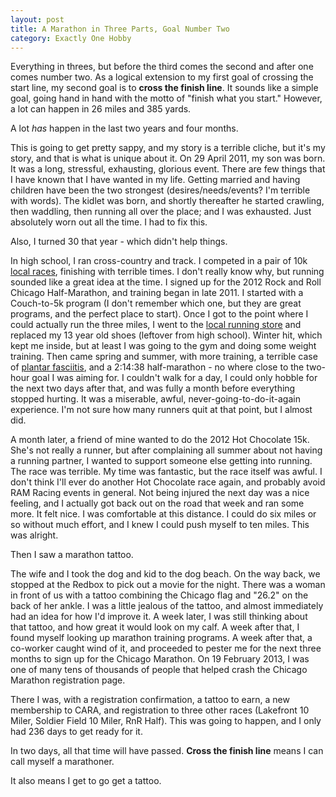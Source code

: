 ```yaml
---
layout: post
title: A Marathon in Three Parts, Goal Number Two
category: Exactly One Hobby
---
```


Everything in threes, but before the third comes the second and after one comes number two. As a logical extension to my first
goal of crossing the start line, my second goal is to **cross the finish line**. It sounds like a simple goal, going hand in hand
with the motto of "finish what you start." However, a lot can happen in 26 miles and 385 yards.

A lot _has_ happen in the last two years and four months.

This is going to get pretty sappy, and my story is a terrible cliche, but it's my story, and that is what is unique about it.
On 29 April 2011, my son was born. It was a long, stressful, exhausting, glorious event. There are few things that I have known
that I have wanted in my life. Getting married and having children have been the two strongest (desires/needs/events? I'm terrible with words).
The kidlet was born, and shortly thereafter he started crawling, then waddling, then running all over the place; and I was exhausted.
Just absolutely worn out all the time. I had to fix this.

Also, I turned 30 that year - which didn't help things.

In high school, I ran cross-country and track. I competed in a pair of 10k [local races](http://waucondaparks.org/wauconda-fest/wauconda-fest-5k-10k-race/),
finishing with terrible times. I don't really know why, but running sounded like a great idea at the time. I signed up for the 2012 Rock and Roll Chicago
Half-Marathon, and training began in late 2011. I started with a Couch-to-5k program (I don't remember which one, but they are great programs, and the
perfect place to start). Once I got to the point where I could actually run the three miles, I went to the [local running store](http://universalsole.com/) and replaced my 13 year
old shoes (leftover from high school). Winter hit, which kept me inside, but at least I was going to the gym and doing some weight training.
Then came spring and summer, with more training, a terrible case of [plantar fasciitis](http://en.wikipedia.org/wiki/Plantar_fasciitis), and a 2:14:38 half-marathon - no where close to the
two-hour goal I was aiming for. I couldn't walk for a day, I could only hobble for the next two days after that, and was fully a month
before everything stopped hurting. It was a miserable, awful, never-going-to-do-it-again experience. I'm not sure how many runners quit
at that point, but I almost did.

A month later, a friend of mine wanted to do the 2012 Hot Chocolate 15k. She's not really a runner, but after complaining all summer
about not having a running partner, I wanted to support someone else getting into running. The race was terrible. My time was fantastic,
but the race itself was awful. I don't think I'll ever do another Hot Chocolate race again, and probably avoid RAM Racing events in general.
Not being injured the next day was a nice feeling, and I actually got back out on the road that week and ran some more. It felt nice. I was
comfortable at this distance. I could do six miles or so without much effort, and I knew I could push myself to ten miles. This was alright.

Then I saw a marathon tattoo.

The wife and I took the dog and kid to the dog beach. On the way back, we stopped at the Redbox to pick out a movie for the night. There
was a woman in front of us with a tattoo combining the Chicago flag and "26.2" on the back of her ankle. I was a little jealous of the
tattoo, and almost immediately had an idea for how I'd improve it. A week later, I was still thinking about that tattoo, and how great it
would look on my calf. A week after that, I found myself looking up marathon training programs. A week after that, a co-worker caught wind
of it, and proceeded to pester me for the next three months to sign up for the Chicago Marathon. On 19 February 2013, I was one of many tens
of thousands of people that helped crash the Chicago Marathon registration page.

There I was, with a registration confirmation, a tattoo to earn, a new membership to CARA, and registration to three other races (Lakefront
10 Miler, Soldier Field 10 Miler, RnR Half). This was going to happen, and I only had 236 days to get ready for it.

In two days, all that time will have passed. **Cross the finish line** means I can call myself a marathoner.

It also means I get to go get a tattoo.


